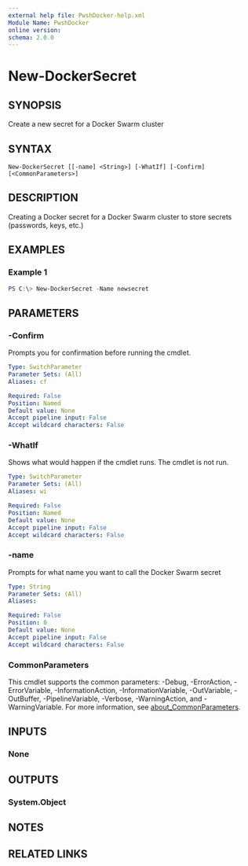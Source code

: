 ```yaml
---
external help file: PwshDocker-help.xml
Module Name: PwshDocker
online version:
schema: 2.0.0
---
```


# New-DockerSecret

## SYNOPSIS
Create a new secret for a Docker Swarm cluster

## SYNTAX

```
New-DockerSecret [[-name] <String>] [-WhatIf] [-Confirm] [<CommonParameters>]
```

## DESCRIPTION
Creating a Docker secret for a Docker Swarm cluster to store secrets (passwords, keys, etc.)

## EXAMPLES

### Example 1
```powershell
PS C:\> New-DockerSecret -Name newsecret
```

## PARAMETERS

### -Confirm
Prompts you for confirmation before running the cmdlet.

```yaml
Type: SwitchParameter
Parameter Sets: (All)
Aliases: cf

Required: False
Position: Named
Default value: None
Accept pipeline input: False
Accept wildcard characters: False
```

### -WhatIf
Shows what would happen if the cmdlet runs.
The cmdlet is not run.

```yaml
Type: SwitchParameter
Parameter Sets: (All)
Aliases: wi

Required: False
Position: Named
Default value: None
Accept pipeline input: False
Accept wildcard characters: False
```

### -name
Prompts for what name you want to call the Docker Swarm secret

```yaml
Type: String
Parameter Sets: (All)
Aliases:

Required: False
Position: 0
Default value: None
Accept pipeline input: False
Accept wildcard characters: False
```

### CommonParameters
This cmdlet supports the common parameters: -Debug, -ErrorAction, -ErrorVariable, -InformationAction, -InformationVariable, -OutVariable, -OutBuffer, -PipelineVariable, -Verbose, -WarningAction, and -WarningVariable. For more information, see [about_CommonParameters](http://go.microsoft.com/fwlink/?LinkID=113216).

## INPUTS

### None

## OUTPUTS

### System.Object
## NOTES

## RELATED LINKS
